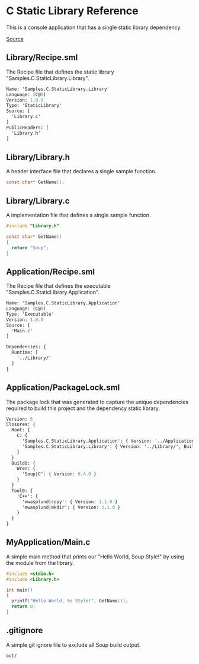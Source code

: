 # C Static Library Reference
This is a console application that has a single static library dependency.

[Source](https://github.com/soup-build/soup/tree/main/samples/c/static-library)

## Library/Recipe.sml
The Recipe file that defines the static library "Samples.C.StaticLibrary.Library".
```sml
Name: 'Samples.C.StaticLibrary.Library'
Language: (C@0)
Version: 1.0.0
Type: 'StaticLibrary'
Source: [
  'Library.c'
]
PublicHeaders: [
  'Library.h'
]
```

## Library/Library.h
A header interface file that declares a single sample function.
```c
const char* GetName();
```

## Library/Library.c
A implementation file that defines a single sample function.
```c
#include "Library.h"

const char* GetName()
{
  return "Soup";
}
```

## Application/Recipe.sml
The Recipe file that defines the executable "Samples.C.StaticLibrary.Application".
```sml
Name: 'Samples.C.StaticLibrary.Application'
Language: (C@0)
Type: 'Executable'
Version: 1.0.0
Source: [
  'Main.c'
]

Dependencies: {
  Runtime: [
    '../Library/'
  ]
}
```

## Application/PackageLock.sml
The package lock that was generated to capture the unique dependencies required to build this project and the dependency static library.
```sml
Version: 5
Closures: {
  Root: {
    C: {
      'Samples.C.StaticLibrary.Application': { Version: '../Application', Build: 'Build0', Tool: 'Tool0' }
      'Samples.C.StaticLibrary.Library': { Version: '../Library/', Build: 'Build0', Tool: 'Tool0' }
    }
  }
  Build0: {
    Wren: {
      'Soup|C': { Version: 0.4.0 }
    }
  }
  Tool0: {
    'C++': {
      'mwasplund|copy': { Version: 1.1.0 }
      'mwasplund|mkdir': { Version: 1.1.0 }
    }
  }
}
```

## MyApplication/Main.c
A simple main method that prints our "Hello World, Soup Style!" by using the module from the library.
```c
#include <stdio.h>
#include <Library.h>

int main()
{
  printf("Hello World, %s Style!", GetName());
  return 0;
}

```

## .gitignore
A simple git ignore file to exclude all Soup build output.
```
out/
```
